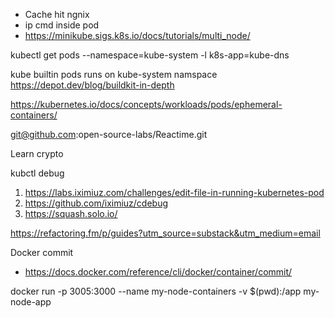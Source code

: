 

- Cache hit ngnix
- ip cmd inside pod
- https://minikube.sigs.k8s.io/docs/tutorials/multi_node/



kubectl get pods --namespace=kube-system -l k8s-app=kube-dns

kube builtin pods runs on kube-system namspace
https://depot.dev/blog/buildkit-in-depth

https://kubernetes.io/docs/concepts/workloads/pods/ephemeral-containers/

git@github.com:open-source-labs/Reactime.git

Learn crypto



kubctl debug
1. https://labs.iximiuz.com/challenges/edit-file-in-running-kubernetes-pod
2. https://github.com/iximiuz/cdebug
3. https://squash.solo.io/


https://refactoring.fm/p/guides?utm_source=substack&utm_medium=email


Docker commit 
- https://docs.docker.com/reference/cli/docker/container/commit/


 docker run -p 3005:3000  --name my-node-containers -v $(pwd):/app my-node-app